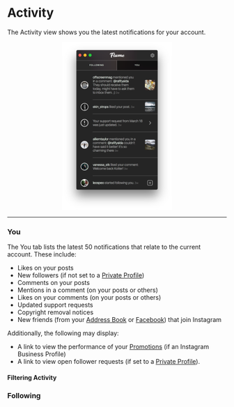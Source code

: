 # Activity

The Activity view shows you the latest notifications for your account. 

<p style="text-align: center; margin-top: 1em;"><img src="/views/assets/activity-you.png" width="50%" height="50%" /></p>

<hr />

### You

The You tab lists the latest 50 notifications that relate to the current account. These include:

- Likes on your posts
- New followers (if not set to a [Private Profile](/views/profile/privateprofiles.md))
- Comments on your posts
- Mentions in a comment (on your posts or others)
- Likes on your comments (on your posts or others)
- Updated support requests
- Copyright removal notices
- New friends (from your [Address Book](/views/profile/invitecontacts.md) or [Facebook](/views/profile/followfacebook.md)) that join Instagram

Additionally, the following may display:

- A link to view the performance of your [Promotions](/views/promote.md) (if an Instagram Business Profile)
- A link to view open follower requests (if set to a [Private Profile](/views/profile/privateprofiles.md)).

#### Filtering Activity



### Following


